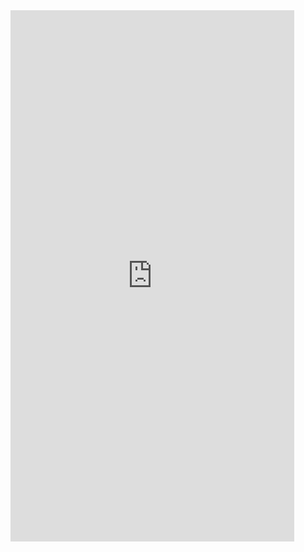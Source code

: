 <iframe  
height=850
width=90%
src="https://ks.wjx.top/vm/PoA534C.aspx"  
frameborder=0  
allowfullscreen>
</iframe>